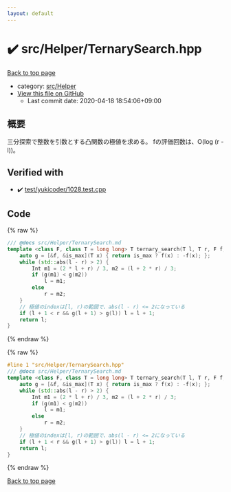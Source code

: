 ```yaml
---
layout: default
---
```


<!-- mathjax config similar to math.stackexchange -->
<script type="text/javascript" async
  src="https://cdnjs.cloudflare.com/ajax/libs/mathjax/2.7.5/MathJax.js?config=TeX-MML-AM_CHTML">
</script>
<script type="text/x-mathjax-config">
  MathJax.Hub.Config({
    TeX: { equationNumbers: { autoNumber: "AMS" }},
    tex2jax: {
      inlineMath: [ ['$','$'] ],
      processEscapes: true
    },
    "HTML-CSS": { matchFontHeight: false },
    displayAlign: "left",
    displayIndent: "2em"
  });
</script>

<script type="text/javascript" src="https://cdnjs.cloudflare.com/ajax/libs/jquery/3.4.1/jquery.min.js"></script>
<script src="https://cdn.jsdelivr.net/npm/jquery-balloon-js@1.1.2/jquery.balloon.min.js" integrity="sha256-ZEYs9VrgAeNuPvs15E39OsyOJaIkXEEt10fzxJ20+2I=" crossorigin="anonymous"></script>
<script type="text/javascript" src="../../../assets/js/copy-button.js"></script>
<link rel="stylesheet" href="../../../assets/css/copy-button.css" />


# :heavy_check_mark: src/Helper/TernarySearch.hpp

<a href="../../../index.html">Back to top page</a>

* category: <a href="../../../index.html#1b49b634354b8edb1dc8ef8a73014950">src/Helper</a>
* <a href="{{ site.github.repository_url }}/blob/master/src/Helper/TernarySearch.hpp">View this file on GitHub</a>
    - Last commit date: 2020-04-18 18:54:06+09:00




## 概要
三分探索で整数を引数とする凸関数の極値を求める。
fの評価回数は、O(log (r - l))。

## Verified with

* :heavy_check_mark: <a href="../../../verify/test/yukicoder/1028.test.cpp.html">test/yukicoder/1028.test.cpp</a>


## Code

<a id="unbundled"></a>
{% raw %}
```cpp
/// @docs src/Helper/TernarySearch.md
template <class F, class T = long long> T ternary_search(T l, T r, F f, bool is_max = true) {
    auto g = [&f, &is_max](T x) { return is_max ? f(x) : -f(x); };
    while (std::abs(l - r) > 2) {
        Int m1 = (2 * l + r) / 3, m2 = (l + 2 * r) / 3;
        if (g(m1) < g(m2))
            l = m1;
        else
            r = m2;
    }
    // 極値のindexは[l, r)の範囲で、abs(l - r) <= 2になっている
    if (l + 1 < r && g(l + 1) > g(l)) l = l + 1;
    return l;
}

```
{% endraw %}

<a id="bundled"></a>
{% raw %}
```cpp
#line 1 "src/Helper/TernarySearch.hpp"
/// @docs src/Helper/TernarySearch.md
template <class F, class T = long long> T ternary_search(T l, T r, F f, bool is_max = true) {
    auto g = [&f, &is_max](T x) { return is_max ? f(x) : -f(x); };
    while (std::abs(l - r) > 2) {
        Int m1 = (2 * l + r) / 3, m2 = (l + 2 * r) / 3;
        if (g(m1) < g(m2))
            l = m1;
        else
            r = m2;
    }
    // 極値のindexは[l, r)の範囲で、abs(l - r) <= 2になっている
    if (l + 1 < r && g(l + 1) > g(l)) l = l + 1;
    return l;
}

```
{% endraw %}

<a href="../../../index.html">Back to top page</a>

